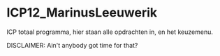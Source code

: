 ICP12_MarinusLeeuwerik
======================
ICP totaal programma, hier staan alle opdrachten in, en het keuzemenu.

DISCLAIMER: Ain't anybody got time for that?

